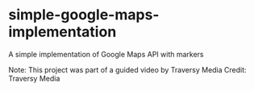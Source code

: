 # simple-google-maps-implementation
A simple implementation of Google Maps API with markers 


Note: This project was part of a guided video by Traversy Media 
Credit: Traversy Media 
